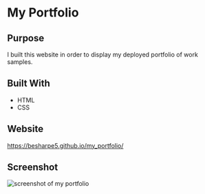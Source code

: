 # My Portfolio

## Purpose
I built this website in order to display my deployed portfolio of work samples.

## Built With
* HTML
* CSS

## Website
https://besharpe5.github.io/my_portfolio/

## Screenshot
![screenshot of my portfolio](https://user-images.githubusercontent.com/92644802/150699739-6f94a547-6586-4305-a570-67bbcab0beef.png)
